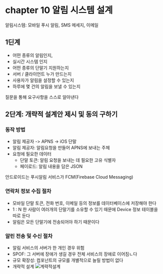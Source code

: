 # chapter 10 알림 시스템 설계

알림시스템: 모바일 푸시 알림, SMS 메세지, 이메일

## 1딘계
- 어떤 종류의 알림인지,
- 실시간 시스템 인지
- 어떤 종류의 단말기 지원하는지
- 서버 / 클라이언트 누가 만드는지
- 사용자가 알림을 설정할 수 있는지
- 하루에 몇 건의 알림을 보낼 수 있는지

질문을 통해 요구사항을 스스로 알아낸다

## 2단계: 개략적 설계안 제시 및 동의 구하기
### 동작 방법
 - 알림 제공자 -> APNS -> iOS 단말
 - 알림 제공자: 알림요청을 만들어 APNS에 보내는 주체
 - 요청에 필요한 데이터
   - 단말 토큰: 알림 요청을 보내는 데 필요한 고유 식별자
   - 페이로드: 알림 내용을 담은 JSON 

안드로이드는 푸시알림 서비스가 FCM(Firebase Cloud Messaging)

### 연락처 정보 수집 절차
- 모바일 단말 토큰, 전화 번호, 이메일 등의 정보를 데이터베이스에 저장해야 한다
- 1 : N  한 사람이 여러개의 단말기를 소유할 수 있기 때문에 Device 정보 테이블을 따로 둔다
- 알림은 모든 단말기에 전송되어야 하기 때문이다

### 알린 전송 및 수신 절차
- 알림 서비스의 서버가 한 개인 경우 위험
- SPOF: 그 서버에 장애가 생길 경우 전체 서비스의 장애로 이어짐ㄴ다
- 규모 확장성: 컴포넌트의 규모를 개별적으로 늘릴 방법이 없다
- 개략적 설계
  ![계략적설계](https://github.com/Suzzzzzy/Book_Study/assets/97580836/2ad341a7-a10a-4581-8892-dfbf2b711a8c)
